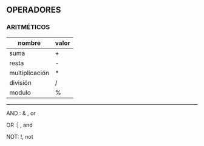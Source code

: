 
## OPERADORES

### ARITMÉTICOS

nombre | valor
--|--
suma | +
resta | -
multiplicación  | *
división | /
modulo | %

---

AND : & , or

OR :| , and

NOT: !, not
